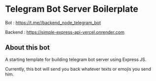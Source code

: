 # Telegram Bot Server Boilerplate

Bot : https://t.me//backend_node_telegram_bot 

Backend : https://simple-express-api-vercel.onrender.com 

## About this bot

A starting template for building telegram bot server using Express JS.

Currently, this bot will send you back whatever texts or emojis you send him.

